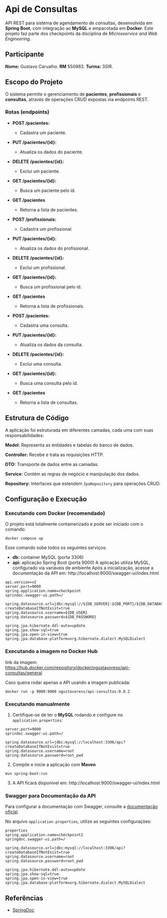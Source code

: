 # Api de Consultas
API REST para sistema de agendamento de consultas, desenvolvida em **Spring Boot**, com integração ao **MySQL** e empacotada em **Docker**.
Este projeto faz parte dos checkpoints da disciplina de *Microsservice and Web Engineering*.

## Participante
**Nome:** Gustavo Carvalho.
**RM** 550983.
**Turma:** 3SIR.

## Escopo do Projeto
O sistema permite o gerenciamento de **pacientes**, **profissionais** e **consultas**, através de operações CRUD expostas via endpoints REST.

### Rotas (endpoints)
* **POST /pacientes:** 
    * Cadastra um paciente.
* **PUT /pacientes/{id}:** 
    * Atualiza os dados do paciente.
* **DELETE /pacientes/{id}:** 
    * Exclui um paciente.
* **GET /pacientes/{id}:**
   * Busca um paciente pelo id.
* **GET /pacientes**
   * Retorna a lista de pacientes.    

* **POST /profissionais:** 
    * Cadastra um profissional.
* **PUT /pacientes/{id}:** 
    * Atualiza os dados do profissional.
* **DELETE /pacientes/{id}:** 
    * Exclui um profissional.
* **GET /pacientes/{id}:**
   * Busca um profissional pelo id.
* **GET /pacientes**
   * Retorna a lista de profissionais.

* **POST /pacientes:** 
    * Cadastra uma consulta.
* **PUT /pacientes/{id}:** 
    * Atualiza os dados da consulta.
* **DELETE /pacientes/{id}:** 
    * Exclui uma consulta.
* **GET /pacientes/{id}:**
   * Busca uma consulta pelo id.
* **GET /pacientes**
   * Retorna a lista de consultas. 
## Estrutura de Código
A aplicação foi estruturada em diferentes camadas, cada uma com suas responsabilidades: 

**Model:** Representa as entidades e tabelas do banco de dados.

**Controller:** Recebe e trata as requisições HTTP.

**DTO:** Transporte de dados entre as camadas.

**Service:** Contém as regras de negócio e manipulação dos dados.

**Repository:** Interfaces que estendem `JpaRepository` para operações CRUD.

## Configuração e Execução
### Executando com Docker (recomendado)
O projeto está totalmente containerizado e pode ser iniciado com o comando:
```
docker compose up
```
Esse comando sobe todos os seguintes serviços:
* **db:** container MySQL (porta 3306)
* **api:** aplicação Spring Boot (porta 9000) 
A aplicação utiliza MySQL, configurado via variáveis de ambiente
Após a inicialização, acesse a documentação da API em:
http://localhost:9000/swagger-ui/index.html
```
api.version=v2
server.port=9000
spring.application.name=checkpoint
sprindoc.swagger-ui.path=/

spring.datasource.url=jdbc:mysql://${DB_SERVER}:${DB_PORT}/${DB_DATABASE}?createDatabaseIfNotExist=true
spring.datasource.username=${DB_USER}
spring.datasource.password=${DB_PASSWORD}

spring.jpa.hibernate.ddl-auto=update
spring.jpa.show-sql=true
spring.jpa.open-in-view=true
spring.jpa.database-platform=org.hibernate.dialect.MySQLDialect
```
### Executando a imagem no Docker Hub
link da imagem:
https://hub.docker.com/repository/docker/ogustavoress/api-consultas/general

Caso queira rodar apenas a API usando a imagem publicada:
```
docker run -p 9000:9000 ogustavoress/api-consultas:0.0.2
```
### Executando manualmente
1. Certifique-se de ter o **MySQL** rodando e configure no `application.properties`:
```
server.port=9000
sprindoc.swagger-ui.path=/

spring.datasource.url=jdbc:mysql://localhost:3306/api?createDatabaseIfNotExist=true
spring.datasource.username=root
spring.datasource.password=root_pwd
```
2. Compile e inicie a aplicação com **Maven**
```
mvn spring-boot:run
```
3. A API ficará disponível em:
http://localhost:9000/swagger-ui/index.html

### Swagger para Documentação da API
Para configurar a documentação com Swagger, consulte a [documentação oficial](https://sprinhttps://springdoc.org/properties.html).

No arquivo `application.properties`, utilize as seguintes configurações:
```
properties
spring.application.name=checkpoint2
springdoc.swagger-ui.path=/

spring.datasource.url=jdbc:mysql://localhost:3306/api?createDatabaseIfNotExist=true
spring.datasource.username=root
spring.datasource.password=root_pwd

spring.jpa.hibernate.ddl-auto=update
spring.jpa.show-sql=true
spring.jpa.open-in-view=true
spring.jpa.database-platform=org.hibernate.dialect.MySQLDialect
```

## Referências
* [SpringDoc](https://springdoc.org/)
